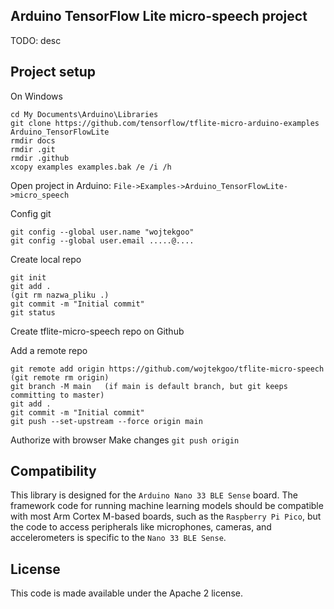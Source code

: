 ## Arduino TensorFlow Lite micro-speech project

TODO: desc

## Project setup

On Windows
```
cd My Documents\Arduino\Libraries
git clone https://github.com/tensorflow/tflite-micro-arduino-examples Arduino_TensorFlowLite
rmdir docs
rmdir .git
rmdir .github
xcopy examples examples.bak /e /i /h
```

Open project in Arduino: `File->Examples->Arduino_TensorFlowLite->micro_speech`

Config git
```
git config --global user.name "wojtekgoo"
git config --global user.email .....@....
```

Create local repo
```
git init
git add .
(git rm nazwa_pliku .)
git commit -m "Initial commit"
git status
```

Create tflite-micro-speech repo on Github

Add a remote repo
```
git remote add origin https://github.com/wojtekgoo/tflite-micro-speech
(git remote rm origin)
git branch -M main   (if main is default branch, but git keeps committing to master)
git add .
git commit -m "Initial commit"
git push --set-upstream --force origin main
```

Authorize with browser
Make changes
`git push origin`


## Compatibility

This library is designed for the `Arduino Nano 33 BLE Sense` board. The framework
code for running machine learning models should be compatible with most Arm Cortex
M-based boards, such as the `Raspberry Pi Pico`, but the code to access peripherals
like microphones, cameras, and accelerometers is specific to the `Nano 33 BLE Sense`.

## License

This code is made available under the Apache 2 license.